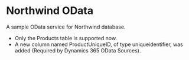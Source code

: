 ﻿# Northwind OData

A sample OData service for Northwind database.

- Only the Products table is supported now.
- A new column named ProductUniqueID, of type uniqueidentifier, was added (Required by Dynamics 365 OData Sources).